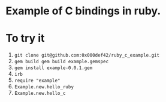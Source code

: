 # Example of C bindings in ruby.

# To try it

1. `git clone git@github.com:0x000def42/ruby_c_example.git`
2. `gem build gem build example.gemspec`
3. `gem install example-0.0.1.gem`
4. `irb`
5. `require "example"`
6. `Example.new.hello_ruby` 
7. `Example.new.hello_c` 